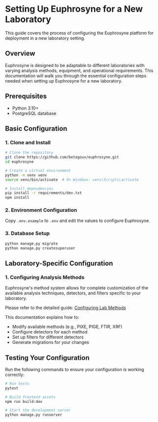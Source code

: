 # Setting Up Euphrosyne for a New Laboratory

This guide covers the process of configuring the Euphrosyne platform for deployment in a new laboratory setting.

## Overview

Euphrosyne is designed to be adaptable to different laboratories with varying analysis methods, equipment, and operational requirements. This documentation will walk you through the essential configuration steps needed when setting up Euphrosyne for a new laboratory.

## Prerequisites

- Python 3.10+
- PostgreSQL database

## Basic Configuration

### 1. Clone and Install

```bash
# Clone the repository
git clone https://github.com/betagouv/euphrosyne.git
cd euphrosyne

# Create a virtual environment
python -m venv venv
source venv/bin/activate  # On Windows: venv\Scripts\activate

# Install dependencies
pip install -r requirements/dev.txt
npm install
```

### 2. Environment Configuration

Copy `.env.example` to `.env` and edit the values to configure Euphrosyne.

### 3. Database Setup

```bash
python manage.py migrate
python manage.py createsuperuser
```

## Laboratory-Specific Configuration

### 1. Configuring Analysis Methods

Euphrosyne's method system allows for complete customization of the available analysis techniques, detectors, and filters specific to your laboratory.

Please refer to the detailed guide: [Configuring Lab Methods](configuring_lab_methods.md)

This documentation explains how to:

- Modify available methods (e.g., PIXE, PIGE, FTIR, XRF)
- Configure detectors for each method
- Set up filters for different detectors
- Generate migrations for your changes

## Testing Your Configuration

Run the following commands to ensure your configuration is working correctly:

```bash
# Run tests
pytest

# Build frontend assets
npm run build:dev

# Start the development server
python manage.py runserver
```
